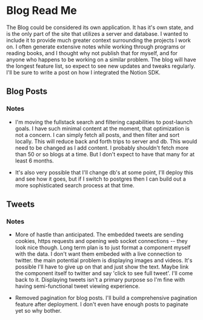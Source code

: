 # Blog Read Me

The Blog could be considered its own application. It has it's own state, and is the only part of the site that utilizes a server and database. I wanted to include it to provide much greater context surrounding the projects I work on. I often generate extensive notes while working through programs or reading books, and I thought why not publish that for myself, and for anyone who happens to be working on a similar problem. The blog will have the longest feature list, so expect to see new updates and tweaks regularly. I'll be sure to write a post on how I integrated the Notion SDK.

## Blog Posts

### Notes
- I'm moving the fullstack search and filtering capabilities to post-launch goals. I have such minimal content at the moment, that optimization is not a concern. I can simply fetch all posts, and then filter and sort locally. This will reduce back and forth trips to server and db. This would need to be changed as I add content. I probably shouldn't fetch more than 50 or so blogs at a time. But I don't expect to have that many for at least 6 months.

- It's also very possible that I'll change db's at some point, I'll deploy this and see how it goes, but if I switch to postgres then I can build out a more sophisticated search process at that time.

## Tweets

### Notes
- More of  hastle than anticipated. The embedded tweets are sending cookies, https requests and opening web socket connections -- they look nice though. Long term plan is to just format a component myself with the data. I don't want them embeded with a live connection to twitter. the main potential problem is displaying images and videos. It's possible I'll have to give up on that and just show the text. Maybe link the component itself to twitter and say 'click to see full tweet'. I'll come back to it. Displaying tweets isn't a primary purpose so I'm fine with having semi-functional tweet viewing experience.

- Removed pagination for blog posts. I'll build a comprehensive pagination feature after deployment. I don't even have enough posts to paginate yet so why bother.


